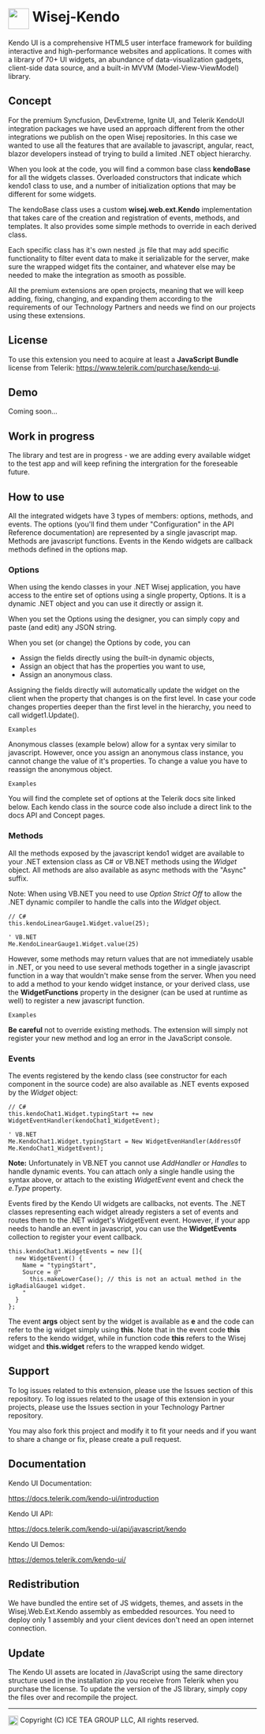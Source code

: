 # <img src="https://wisej.com/wp-content/uploads/2018/09/Wisej-Black.png" height="42" align="top"/> Wisej-Kendo

Kendo UI is a comprehensive HTML5 user interface framework for building interactive and high-performance websites and applications. It comes with a library of 70+ UI widgets, an abundance of data-visualization gadgets, client-side data source, and a built-in MVVM (Model-View-ViewModel) library.


## Concept
For the premium Syncfusion, DevExtreme, Ignite UI, and Telerik KendoUI integration packages we have used an approach different from the other integrations we publish on the open Wisej repositories. In this case we wanted to use all the features that are available to javascript, angular, react, blazor developers instead of trying to build a limited .NET object hierarchy.

When you look at the code, you will find a common base class **kendoBase** for all the widgets classes. Overloaded constructors that indicate which kendo1 class to use, and a number of initialization options that may be different for some widgets.

The kendoBase class uses a custom **wisej.web.ext.Kendo** implementation that takes care of the creation and registration of events, methods, and templates. It also provides some simple methods to override in each derived class.

Each specific class has it's own nested .js file that may add specific functionality to filter event data to make it serializable for the server, make sure the wrapped widget fits the container, and whatever else may be needed to make the integration as smooth as possible.

All the premium extensions are open projects, meaning that we will keep adding, fixing, changing, and expanding them according to the requirements of our Technology Partners and needs we find on our projects using these extensions.

## License
To use this extension you need to acquire at least a **JavaScript Bundle** license from Telerik: https://www.telerik.com/purchase/kendo-ui.

## Demo
Coming soon...

## Work in progress
The library and test are in progress - we are adding every available widget to the test app and will keep refining the intergration for the foreseable future.

## How to use
All the integrated widgets have 3 types of members: options, methods, and events. The options (you'll find them under "Configuration" in the API Reference documentation) are represented by a single javascript map. Methods are javascript functions. Events in the Kendo widgets are callback methods defined in the options map.

### Options
When using the kendo classes in your .NET Wisej application, you have access to the entire set of options using a single property, Options. It is a dynamic .NET object and you can use it directly or assign it.

When you set the Options using the designer, you can simply copy and paste (and edit) any JSON string.

When you set (or change) the Options by code, you can

- Assign the fields directly using the built-in dynamic objects,
- Assign an object that has the properties you want to use,
- Assign an anonymous class.

Assigning the fields directly will automatically update the widget on the client when the property that changes is on the first level. In case your code changes properties deeper than the first level in the hierarchy, you need to call widget1.Update().

~~~
Examples
~~~

Anonymous classes (example below) allow for a syntax very similar to javascript. However, once you assign an anonymous class instance, you cannot change the value of it's properties. To change a value you have to reassign the anonymous object.

~~~
Examples
~~~

You will find the complete set of options at the Telerik docs site linked below. Each kendo class in the source code also include a direct link to the docs API and Concept pages.

### Methods
All the methods exposed by the javascript kendo1 widget are available to your .NET extension class as C# or VB.NET methods using the *Widget* object. All methods are also available as async methods with the "Async" suffix.

Note: When using VB.NET you need to use *Option Strict Off* to allow the .NET dynamic compiler to handle the calls into the *Widget* object.

~~~
// C# 
this.kendoLinearGauge1.Widget.value(25);

' VB.NET
Me.KendoLinearGauge1.Widget.value(25)
~~~

However, some methods may return values that are not immediately usable in .NET, or you need to use several methods together in a single javascript function in a way that wouldn't make sense from the server. When you need to add a method to your kendo widget instance, or your derived class, use the **WidgetFunctions** property in the designer (can be used at runtime as well) to register a new javascript function.

~~~
Examples
~~~

**Be careful** not to override existing methods. The extension will simply not register your new method and log an error in the JavaScript console.

### Events

The events registered by the kendo class (see constructor for each component in the source code) are also available as .NET events exposed by the *Widget* object:

~~~
// C#
this.kendoChat1.Widget.typingStart += new WidgetEventHandler(kendoChat1_WidgetEvent);

' VB.NET
Me.KendoChat1.Widget.typingStart = New WidgetEvenHandler(AddressOf Me.KendoChat1_WidgetEvent);
~~~

**Note:** Unfortunately in VB.NET you cannot use *AddHandler* or *Handles* to handle dynamic events. You can attach only a single handle using the syntax above, or attach to the existing *WidgetEvent* event and check the *e.Type* property.

Events fired by the Kendo UI widgets are callbacks, not events. The .NET classes representing each widget already registers a set of events and routes them to the .NET widget's WidgetEvent event. However, if your app needs to handle an event in javascript, you can use the **WidgetEvents** collection to register your event callback.

~~~
this.kendoChat1.WidgetEvents = new []{
  new WidgetEvent() {
    Name = "typingStart",
    Source = @"
      this.makeLowerCase(); // this is not an actual method in the igRadialGauge1 widget.
    "
  }
};
~~~

The event **args** object sent by the widget is available as **e** and the code can refer to the ig widget simply using **this**. Note that in the event code **this** refers to the kendo widget, while in function code **this** refers to the Wisej widget and **this.widget** refers to the wrapped kendo widget.

## Support

To log issues related to this extension, please use the Issues section of this repository. To log issues related to the usage of this extension in your projects, please use the Issues section in your Technology Partner repository.

You may also fork this project and modify it to fit your needs and if you want to share a change or fix, please create a pull request.

## Documentation

Kendo UI Documentation:

https://docs.telerik.com/kendo-ui/introduction

Kendo UI API:

https://docs.telerik.com/kendo-ui/api/javascript/kendo

Kendo UI Demos:

https://demos.telerik.com/kendo-ui/


## Redistribution

We have bundled the entire set of JS widgets, themes, and assets in the Wisej.Web.Ext.Kendo assembly as embedded resources. You need to deploy only 1 assembly and your client devices don't need an open internet connection.

## Update

The Kendo UI assets are located in /JavaScript using the same directory structure used in the installation zip you receive from Telerik when you purchase the license. To update the version of the JS library, simply copy the files over and recompile the project.



---
<img src="http://iceteagroup.com/wp-content/uploads/2017/01/Square-64x64-trasp.png" height="20" align="top"> Copyright (C) ICE TEA GROUP LLC, All rights reserved.
